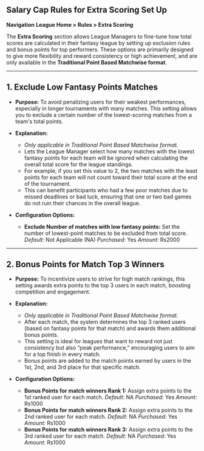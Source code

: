 ## Salary Cap Rules for Extra Scoring Set Up
**Navigation**
**League Home > Rules > Extra Scoring**

The **Extra Scoring** section allows League Managers to fine-tune how total scores are calculated in their fantasy league by setting up exclusion rules and bonus points for top performers. These options are primarily designed to give more flexibility and reward consistency or high achievement, and are only available in the **Traditional Point Based Matchwise format**.

---

## 1. Exclude Low Fantasy Points Matches

* **Purpose:**
  To avoid penalizing users for their weakest performances, especially in longer tournaments with many matches. This setting allows you to exclude a certain number of the lowest-scoring matches from a team's total points.

* **Explanation:**

  * *Only applicable in Traditional Point Based Matchwise format.*
  * Lets the League Manager select how many matches with the lowest fantasy points for each team will be ignored when calculating the overall total score for the league standings.
  * For example, if you set this value to 2, the two matches with the least points for each team will not count toward their total score at the end of the tournament.
  * This can benefit participants who had a few poor matches due to missed deadlines or bad luck, ensuring that one or two bad games do not ruin their chances in the overall league.

* **Configuration Options:**

  * **Exclude Number of matches with low fantasy points:**
    Set the number of lowest-point matches to be excluded from total score.
    *Default:* Not Applicable (NA)
    *Purchased:* Yes
    *Amount:* Rs2000

---

## 2. Bonus Points for Match Top 3 Winners

* **Purpose:**
  To incentivize users to strive for high match rankings, this setting awards extra points to the top 3 users in each match, boosting competition and engagement.

* **Explanation:**

  * *Only applicable in Traditional Point Based Matchwise format.*
  * After each match, the system determines the top 3 ranked users (based on fantasy points for that match) and awards them additional bonus points.
  * This setting is ideal for leagues that want to reward not just consistency but also “peak performance,” encouraging users to aim for a top finish in every match.
  * Bonus points are added to the match points earned by users in the 1st, 2nd, and 3rd place for that specific match.

* **Configuration Options:**

  * **Bonus Points for match winners Rank 1:**
    Assign extra points to the 1st ranked user for each match.
    *Default:* NA
    *Purchased:* Yes
    *Amount:* Rs1000
  * **Bonus Points for match winners Rank 2:**
    Assign extra points to the 2nd ranked user for each match.
    *Default:* NA
    *Purchased:* Yes
    *Amount:* Rs1000
  * **Bonus Points for match winners Rank 3:**
    Assign extra points to the 3rd ranked user for each match.
    *Default:* NA
    *Purchased:* Yes
    *Amount:* Rs1000



